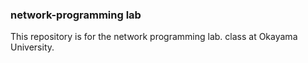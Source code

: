 ### network-programming lab

This repository is for the network programming lab. class at Okayama University.
